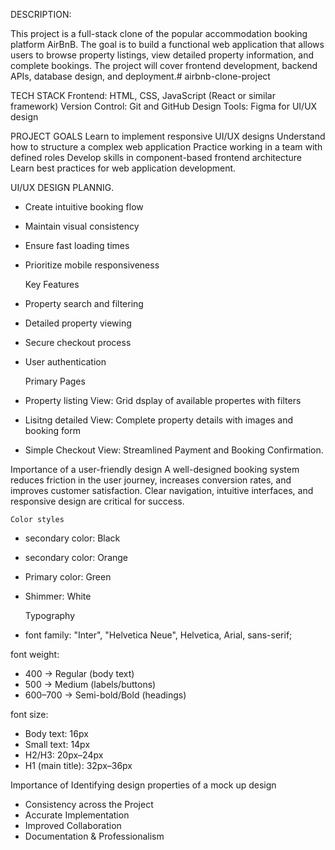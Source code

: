 DESCRIPTION:

This project is a full-stack clone of the popular accommodation booking platform AirBnB. The goal is to build a functional web application that allows users to browse property listings, view detailed property information, and complete bookings. The project will cover frontend development, backend APIs, database design, and deployment.# airbnb-clone-project

TECH STACK
Frontend: HTML, CSS, JavaScript (React or similar framework)
Version Control: Git and GitHub
Design Tools: Figma for UI/UX design

PROJECT GOALS
Learn to implement responsive UI/UX designs
Understand how to structure a complex web application
Practice working in a team with defined roles
Develop skills in component-based frontend architecture
Learn best practices for web application development.

UI/UX DESIGN PLANNIG.

- Create intuitive booking flow
- Maintain visual consistency
- Ensure fast loading times
- Prioritize mobile responsiveness

  Key Features

- Property search and filtering
- Detailed property viewing
- Secure checkout process
- User authentication

  Primary Pages

- Property listing View: Grid dsplay of available propertes with filters
- Lisitng detailed View: Complete property details with images and booking form
- Simple Checkout View: Streamlined Payment and Booking Confirmation.

Importance of a user-friendly design
A well-designed booking system reduces friction in the user journey, increases conversion rates, and improves customer satisfaction. Clear navigation, intuitive interfaces, and responsive design are critical for success.

    Color styles

- secondary color: Black
- secondary color: Orange
- Primary color: Green
- Shimmer: White

  Typography

- font family: "Inter", "Helvetica Neue", Helvetica, Arial, sans-serif;

font weight:

- 400 → Regular (body text)
- 500 → Medium (labels/buttons)
- 600–700 → Semi-bold/Bold (headings)

font size:

- Body text: 16px
- Small text: 14px
- H2/H3: 20px–24px
- H1 (main title): 32px–36px

Importance of Identifying design properties of a mock up design

- Consistency across the Project
- Accurate Implementation
- Improved Collaboration
- Documentation & Professionalism
